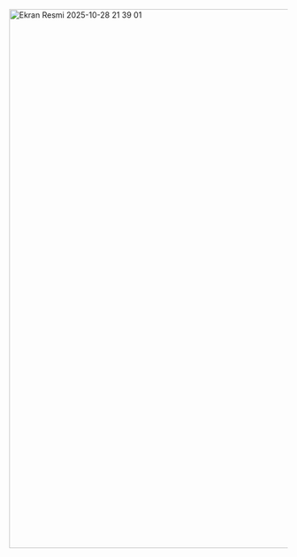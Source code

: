 <img width="1855" height="974" alt="Ekran Resmi 2025-10-28 21 39 01" src="https://github.com/user-attachments/assets/b4d89406-e871-4d8e-b6e4-e50aa9f9825d" />
